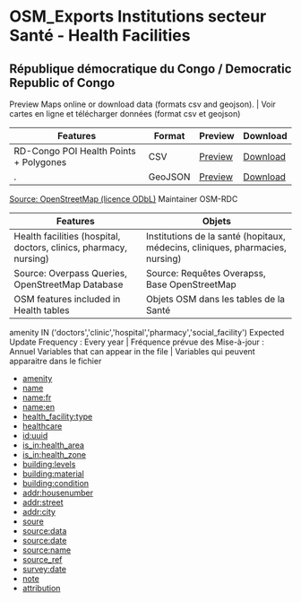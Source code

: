 # OSM_Exports Institutions secteur Santé - Health Facilities
## République démocratique du Congo / Democratic Republic of Congo

Preview Maps online or download data  (formats csv and geojson). | Voir cartes en ligne et télécharger données (format csv et geojson)

Features | Format | Preview | Download
-------- | ------ |------- | --------
RD-Congo POI Health Points + Polygones | CSV | [Preview](https://raw.githubusercontent.com/opendatalabrdc/OSM_Exports/rev1/osm_rd_congo_poi_health.csv) | [Download](osm_rd_congo_poi_health.csv)
. | GeoJSON | [Preview](../master/osm_rd_congo_poi_health.geojson) | [Download](osm_rd_congo_poi_health.geojson)
[Source: OpenStreetMap (licence ODbL)](https://www.openstreetmap.org/copyright)
Maintainer OSM-RDC

Features | Objets
------------------------------------ | -------------------------------------
Health facilities (hospital, doctors, clinics, pharmacy, nursing) | Institutions de la santé (hopitaux, médecins, cliniques, pharmacies, nursing)
Source: Overpass Queries, OpenStreetMap Database   | Source: Requêtes Overapss, Base OpenStreetMap
OSM features included in Health tables | Objets OSM dans les tables de la Santé
amenity IN ('doctors','clinic','hospital','pharmacy','social_facility')
Expected Update Frequency :	Every year |  Fréquence prévue des Mise-à-jour : Annuel
Variables that can appear in the file | Variables qui peuvent apparaitre dans le fichier
* [amenity](http://wiki.openstreetmap.org/wiki/amenity)
* [name](http://wiki.openstreetmap.org/wiki/name)
* [name:fr](http://wiki.openstreetmap.org/wiki/name:fr)
* [name:en](http://wiki.openstreetmap.org/wiki/name:en)
* [health_facility:type](http://wiki.openstreetmap.org/wiki/health_facility:type)
* [healthcare](http://wiki.openstreetmap.org/wiki/healthcare)
* [id:uuid](http://wiki.openstreetmap.org/wiki/id:uuid)
* [is_in:health_area](http://wiki.openstreetmap.org/wiki/is_in:health_area)
* [is_in:health_zone](http://wiki.openstreetmap.org/wiki/is_in:health_zone)
* [building:levels](http://wiki.openstreetmap.org/wiki/building:levels)
* [building:material](http://wiki.openstreetmap.org/wiki/building:material)
* [building:condition](http://wiki.openstreetmap.org/wiki/building:condition)
* [addr:housenumber](http://wiki.openstreetmap.org/wiki/addr:housenumber)
* [addr:street](http://wiki.openstreetmap.org/wiki/addr:street)
* [addr:city](http://wiki.openstreetmap.org/wiki/addr:city)
* [soure](http://wiki.openstreetmap.org/wiki/source)
* [source:data](http://wiki.openstreetmap.org/wiki/source:data)
* [source:date](http://wiki.openstreetmap.org/wiki/source:date)
* [source:name](http://wiki.openstreetmap.org/wiki/source:name)
* [source_ref](http://wiki.openstreetmap.org/wiki/source_ref)
* [survey:date](http://wiki.openstreetmap.org/wiki/survey:date)
* [note](http://wiki.openstreetmap.org/wiki/note)
* [attribution](http://wiki.openstreetmap.org/wiki/attribution)
